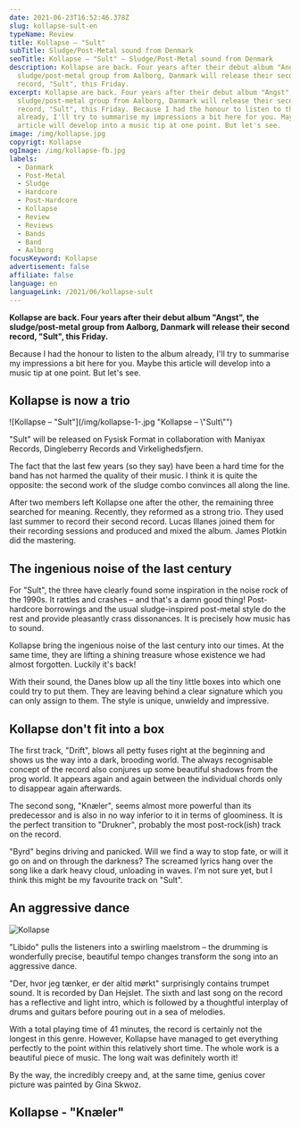 ```yaml
---
date: 2021-06-23T16:52:46.378Z
slug: kollapse-sult-en
typeName: Review
title: Kollapse – "Sult"
subTitle: Sludge/Post-Metal sound from Denmark
seoTitle: Kollapse – "Sult" – Sludge/Post-Metal sound from Denmark
description: Kollapse are back. Four years after their debut album "Angst", the
  sludge/post-metal group from Aalborg, Danmark will release their second
  record, "Sult", this Friday.
excerpt: Kollapse are back. Four years after their debut album "Angst", the
  sludge/post-metal group from Aalborg, Danmark will release their second
  record, "Sult", this Friday. Because I had the honour to listen to the album
  already, I'll try to summarise my impressions a bit here for you. Maybe this
  article will develop into a music tip at one point. But let's see.
image: /img/kollapse.jpg
copyrigt: Kollapse
ogImage: /img/kollapse-fb.jpg
labels:
  - Danmark
  - Post-Metal
  - Sludge
  - Hardcore
  - Post-Hardcore
  - Kollapse
  - Review
  - Reviews
  - Bands
  - Band
  - Aalborg
focusKeyword: Kollapse
advertisement: false
affiliate: false
language: en
languageLink: /2021/06/kollapse-sult
---
```

**Kollapse are back. Four years after their debut album "Angst", the sludge/post-metal group from Aalborg, Danmark will release their second record, "Sult", this Friday.**

Because I had the honour to listen to the album already, I'll try to summarise my impressions a bit here for you. Maybe this article will develop into a music tip at one point. But let's see.

## Kollapse is now a trio

![Kollapse – "Sult"](/img/kollapse-1-.jpg "Kollapse – \\"Sult\\"")

"Sult" will be released on Fysisk Format in collaboration with Maniyax Records, Dingleberry Records and Virkelighedsfjern.

The fact that the last few years (so they say) have been a hard time for the band has not harmed the quality of their music. I think it is quite the opposite: the second work of the sludge combo convinces all along the line.

After two members left Kollapse one after the other, the remaining three searched for meaning. Recently, they reformed as a strong trio. They used last summer to record their second record. Lucas Illanes joined them for their recording sessions and produced and mixed the album. James Plotkin did the mastering.

## The ingenious noise of the last century

For "Sult", the three have clearly found some inspiration in the noise rock of the 1990s. It rattles and crashes – and that's a damn good thing! Post-hardcore borrowings and the usual sludge-inspired post-metal style do the rest and provide pleasantly crass dissonances. It is precisely how music has to sound.

Kollapse bring the ingenious noise of the last century into our times. At the same time, they are lifting a shining treasure whose existence we had almost forgotten. Luckily it's back!

With their sound, the Danes blow up all the tiny little boxes into which one could try to put them. They are leaving behind a clear signature which you can only assign to them. The style is unique, unwieldy and impressive.

## Kollapse don't fit into a box

The first track, "Drift", blows all petty fuses right at the beginning and shows us the way into a dark, brooding world. The always recognisable concept of the record also conjures up some beautiful shadows from the prog world. It appears again and again between the individual chords only to disappear again afterwards.

The second song, "Knæler", seems almost more powerful than its predecessor and is also in no way inferior to it in terms of gloominess. It is the perfect transition to "Drukner", probably the most post-rock(ish) track on the record.

"Byrd" begins driving and panicked. Will we find a way to stop fate, or will it go on and on through the darkness? The screamed lyrics hang over the song like a dark heavy cloud, unloading in waves. I'm not sure yet, but I think this might be my favourite track on "Sult".

## An aggressive dance

![Kollapse](/img/kollapse-2-.jpg "Kollapse")

"Libido" pulls the listeners into a swirling maelstrom – the drumming is wonderfully precise, beautiful tempo changes transform the song into an aggressive dance.

"Der, hvor jeg tænker, er der altid mørkt" surprisingly contains trumpet sound. It is recorded by Dan Hejslet. The sixth and last song on the record has a reflective and light intro, which is followed by a thoughtful interplay of drums and guitars before pouring out in a sea of melodies.

With a total playing time of 41 minutes, the record is certainly not the longest in this genre. However, Kollapse have managed to get everything perfectly to the point within this relatively short time. The whole work is a beautiful piece of music. The long wait was definitely worth it!

By the way, the incredibly creepy and, at the same time, genius cover picture was painted by Gina Skwoz.

## Kollapse - "Knæler"

<YouTube id="Zw-ljb1SuoY" />